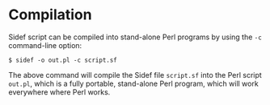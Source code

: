 # Compilation

Sidef script can be compiled into stand-alone Perl programs by using the `-c` command-line option:


```shell
$ sidef -o out.pl -c script.sf
```

The above command will compile the Sidef file `script.sf` into the Perl script `out.pl`, which is a fully portable, stand-alone Perl program, which will work everywhere where Perl works.
